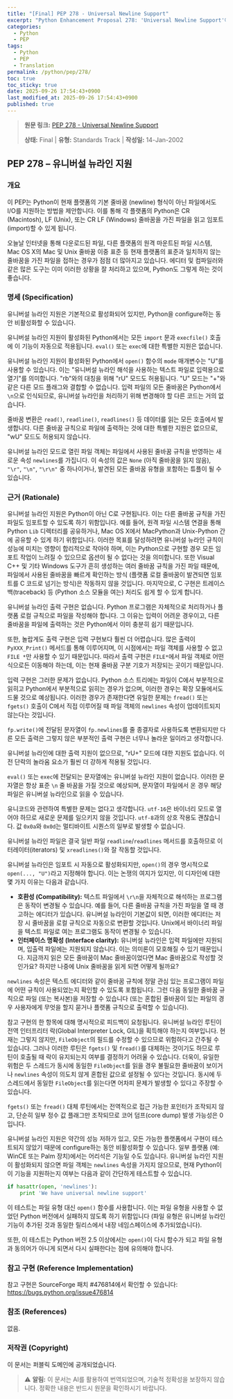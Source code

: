 ```yaml
---
title: "[Final] PEP 278 - Universal Newline Support"
excerpt: "Python Enhancement Proposal 278: 'Universal Newline Support'에 대한 한국어 번역입니다."
categories:
  - Python
  - PEP
tags:
  - Python
  - PEP
  - Translation
permalink: /python/pep/278/
toc: true
toc_sticky: true
date: 2025-09-26 17:54:43+0900
last_modified_at: 2025-09-26 17:54:43+0900
published: true
---
```

> **원문 링크:** [PEP 278 - Universal Newline Support](https://peps.python.org/pep-0278/)
>
> **상태:** Final | **유형:** Standards Track | **작성일:** 14-Jan-2002

## PEP 278 – 유니버설 뉴라인 지원

### 개요
이 PEP는 Python이 현재 플랫폼의 기본 줄바꿈 (newline) 형식이 아닌 파일에서도 I/O를 지원하는 방법을 제안합니다. 이를 통해 각 플랫폼의 Python은 CR (Macintosh), LF (Unix), 또는 CR LF (Windows) 줄바꿈을 가진 파일을 읽고 임포트(import)할 수 있게 됩니다.

오늘날 인터넷을 통해 다운로드된 파일, 다른 플랫폼의 원격 마운트된 파일 시스템, Mac OS X의 Mac 및 Unix 줄바꿈 이중 표준 등 현재 플랫폼의 표준과 일치하지 않는 줄바꿈을 가진 파일을 접하는 경우가 점점 더 많아지고 있습니다. 에디터 및 컴파일러와 같은 많은 도구는 이미 이러한 상황을 잘 처리하고 있으며, Python도 그렇게 하는 것이 좋습니다.

### 명세 (Specification)
유니버설 뉴라인 지원은 기본적으로 활성화되어 있지만, Python을 configure하는 동안 비활성화할 수 있습니다.

유니버설 뉴라인 지원이 활성화된 Python에서는 모든 `import` 문과 `execfile()` 호출에 이 기능이 자동으로 적용됩니다. `eval()` 또는 `exec`에 대한 특별한 지원은 없습니다.

유니버설 뉴라인 지원이 활성화된 Python에서 `open()` 함수의 `mode` 매개변수는 "U"를 사용할 수 있습니다. 이는 "유니버설 뉴라인 해석을 사용하는 텍스트 파일로 입력용으로 열기"를 의미합니다. "rb"와의 대칭을 위해 "rU" 모드도 허용됩니다. "U" 모드는 "+"와 같은 다른 모드 플래그와 결합할 수 없습니다. 입력 파일의 모든 줄바꿈은 Python에서 `\n`으로 인식되므로, 유니버설 뉴라인을 처리하기 위해 변경해야 할 다른 코드는 거의 없습니다.

줄바꿈 변환은 `read()`, `readline()`, `readlines()` 등 데이터를 읽는 모든 호출에서 발생합니다. 다른 줄바꿈 규칙으로 파일에 출력하는 것에 대한 특별한 지원은 없으므로, "wU" 모드도 허용되지 않습니다.

유니버설 뉴라인 모드로 열린 파일 객체는 파일에서 사용된 줄바꿈 규칙을 반영하는 새로운 속성 `newlines`를 가집니다. 이 속성의 값은 `None` (아직 줄바꿈을 읽지 않음), `"\r"`, `"\n"`, `"\r\n"` 중 하나이거나, 발견된 모든 줄바꿈 유형을 포함하는 튜플이 될 수 있습니다.

### 근거 (Rationale)
유니버설 뉴라인 지원은 Python이 아닌 C로 구현됩니다. 이는 다른 줄바꿈 규칙을 가진 파일도 임포트할 수 있도록 하기 위함입니다. 예를 들어, 원격 파일 시스템 연결을 통해 Python `Lib` 디렉터리를 공유하거나, Mac OS X에서 MacPython과 Unix-Python 간에 공유할 수 있게 하기 위함입니다. 이러한 목표를 달성하려면 유니버설 뉴라인 규칙이 성능에 미치는 영향이 합리적으로 작아야 하며, 이는 Python으로 구현할 경우 모든 임포트 작업이 느려질 수 있으므로 옵션이 될 수 없다는 것을 의미합니다. 또한 Visual C++ 및 기타 Windows 도구가 흔히 생성하는 여러 줄바꿈 규칙을 가진 파일 때문에, 파일에서 사용된 줄바꿈을 빠르게 확인하는 방식 (플랫폼 로컬 줄바꿈이 발견되면 임포트를 C 코드로 넘기는 방식)은 작동하지 않을 것입니다. 마지막으로, C 구현은 트레이스백(traceback) 등 (Python 소스 모듈을 여는) 처리도 쉽게 할 수 있게 합니다.

유니버설 뉴라인 출력 구현은 없습니다. Python 프로그램은 자체적으로 처리하거나 플랫폼 로컬 규칙으로 파일을 작성해야 합니다. 그 이유는 입력이 어려운 경우이고, 다른 줄바꿈을 파일에 출력하는 것은 Python에서 이미 충분히 쉽기 때문입니다.

또한, 놀랍게도 출력 구현은 입력 구현보다 훨씬 더 어렵습니다. 많은 출력이 `PyXXX_Print()` 메서드를 통해 이루어지며, 이 시점에서는 파일 객체를 사용할 수 없고 `FILE *`만 사용할 수 있기 때문입니다. 따라서 출력 구현은 `FILE*`에서 파일 객체로 어떤 식으로든 이동해야 하는데, 이는 현재 줄바꿈 구분 기호가 저장되는 곳이기 때문입니다.

입력 구현은 그러한 문제가 없습니다. Python 소스 트리에는 파일이 C에서 부분적으로 읽히고 Python에서 부분적으로 읽히는 경우가 없으며, 이러한 경우는 확장 모듈에서도 드물 것으로 예상됩니다. 이러한 경우가 존재한다면 유일한 문제는 `fread()` 또는 `fgets()` 호출이 C에서 직접 이루어질 때 파일 객체의 `newlines` 속성이 업데이트되지 않는다는 것입니다.

`fp.write()`에 전달된 문자열이 `fp.newlines`를 줄 종결자로 사용하도록 변환되지만 다른 모든 출력은 그렇지 않은 부분적인 출력 구현은 너무나 놀라운 일이라고 생각합니다.

유니버설 뉴라인에 대한 출력 지원이 없으므로, "rU+" 모드에 대한 지원도 없습니다. 이전 단락의 놀라움 요소가 훨씬 더 강하게 적용될 것입니다.

`eval()` 또는 `exec`에 전달되는 문자열에는 유니버설 뉴라인 지원이 없습니다. 이러한 문자열은 항상 표준 `\n` 줄 바꿈을 가질 것으로 예상되며, 문자열이 파일에서 온 경우 해당 파일은 유니버설 뉴라인으로 읽을 수 있습니다.

유니코드와 관련하여 특별한 문제는 없다고 생각합니다. `utf-16`은 바이너리 모드로 열어야 하므로 새로운 문제를 일으키지 않을 것입니다. `utf-8`과의 상호 작용도 괜찮습니다. 값 `0x0a`와 `0x0d`는 멀티바이트 시퀀스의 일부로 발생할 수 없습니다.

유니버설 뉴라인 파일은 결국 일반 파일 `readline`/`readlines` 메서드를 호출하므로 이터레이터(iterators) 및 `xreadlines()`와 잘 작동할 것입니다.

유니버설 뉴라인은 임포트 시 자동으로 활성화되지만, `open()`의 경우 명시적으로 `open(..., "U")`라고 지정해야 합니다. 이는 논쟁의 여지가 있지만, 이 디자인에 대한 몇 가지 이유는 다음과 같습니다.
*   **호환성 (Compatibility):** 텍스트 파일에서 `\r\n`을 자체적으로 해석하는 프로그램은 동작이 변경될 수 있습니다. 예를 들어, 다른 줄바꿈 규칙을 가진 파일을 열 때 경고하는 에디터가 있습니다. 유니버설 뉴라인이 기본값이 되면, 이러한 에디터는 저장 시 줄바꿈을 로컬 규칙으로 자동으로 변환할 것입니다. Unix에서 바이너리 파일을 텍스트 파일로 여는 프로그램도 동작이 변경될 수 있습니다.
*   **인터페이스 명확성 (Interface clarity):** 유니버설 뉴라인은 입력 파일에만 지원되며, 입출력 파일에는 지원되지 않습니다. 이는 의미론이 모호해질 수 있기 때문입니다. 지금까지 읽은 모든 줄바꿈이 Mac 줄바꿈이었다면 Mac 줄바꿈으로 작성할 것인가요? 하지만 나중에 Unix 줄바꿈을 읽게 되면 어떻게 될까요?

`newlines` 속성은 텍스트 에디터와 같이 줄바꿈 규칙에 정말 관심 있는 프로그램이 파일에 어떤 규칙이 사용되었는지 확인할 수 있도록 포함됩니다. 그런 다음 동일한 줄바꿈 규칙으로 파일 (또는 복사본)을 저장할 수 있습니다 (또는 혼합된 줄바꿈이 있는 파일의 경우 사용자에게 무엇을 할지 묻거나 플랫폼 규칙으로 출력할 수 있습니다).

참고 구현의 한 항목에 대해 명시적으로 피드백이 요청됩니다. 유니버설 뉴라인 루틴이 전역 인터프리터 락(Global Interpreter Lock, GIL)을 획득해야 하는지 여부입니다. 현재는 그렇지 않지만, `FileObject`의 필드를 수정할 수 있으므로 위험하다고 간주될 수 있습니다. 그러나 이러한 루틴은 `fgets()` 및 `fread()`를 대체하는 것이기도 하므로 루틴이 호출될 때 락이 유지되는지 여부를 결정하기 어려울 수 있습니다. 더욱이, 유일한 위험은 두 스레드가 동시에 동일한 `FileObject`를 읽을 경우 불필요한 줄바꿈이 보이거나 `newlines` 속성이 의도치 않게 혼합된 값으로 설정될 수 있다는 것입니다. 동시에 두 스레드에서 동일한 `FileObject`를 읽는다면 어차피 문제가 발생할 수 있다고 주장할 수 있습니다.

`fgets()` 또는 `fread()` 대체 루틴에서는 전역적으로 접근 가능한 포인터가 조작되지 않고, 단순히 일부 정수 값 플래그만 조작되므로 코어 덤프(core dump) 발생 가능성은 0입니다.

유니버설 뉴라인 지원은 약간의 성능 저하가 있고, 모든 가능한 플랫폼에서 구현이 테스트되지 않았기 때문에 configure하는 동안 비활성화할 수 있습니다. 일부 플랫폼 (예: WinCE 또는 Palm 장치)에서는 어리석은 기능일 수도 있습니다. 유니버설 뉴라인 지원이 활성화되지 않으면 파일 객체는 `newlines` 속성을 가지지 않으므로, 현재 Python이 이 기능을 지원하는지 여부는 다음과 같이 간단하게 테스트할 수 있습니다.

```python
if hasattr(open, 'newlines'):
    print 'We have universal newline support'
```

이 테스트는 파일 유형 대신 `open()` 함수를 사용합니다. 이는 파일 유형을 사용할 수 없었던 Python 버전에서 실패하지 않도록 하기 위함입니다 (파일 유형은 유니버설 뉴라인 기능이 추가된 것과 동일한 릴리스에서 내장 네임스페이스에 추가되었습니다).

또한, 이 테스트는 Python 버전 2.5 이상에서는 `open()`이 다시 함수가 되고 파일 유형과 동의어가 아니게 되면서 다시 실패한다는 점에 유의해야 합니다.

### 참고 구현 (Reference Implementation)
참고 구현은 SourceForge 패치 #476814에서 확인할 수 있습니다: https://bugs.python.org/issue476814

### 참조 (References)
없음.

### 저작권 (Copyright)
이 문서는 퍼블릭 도메인에 공개되었습니다.

> ⚠️ **알림:** 이 문서는 AI를 활용하여 번역되었으며, 기술적 정확성을 보장하지 않습니다. 정확한 내용은 반드시 원문을 확인하시기 바랍니다.